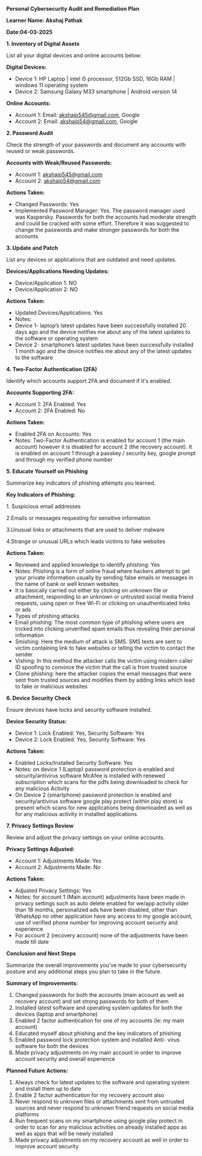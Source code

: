 **Personal Cybersecurity Audit and Remediation Plan**

**Learner Name: Akshaj Pathak**

**Date:04-03-2025**

**1\. Inventory of Digital Assets**

List all your digital devices and online accounts below:

**Digital Devices:**

- Device 1: HP Laptop | intel i5 processor, 512Gb SSD, 16Gb RAM | windows 11 operating system
- Device 2: Samsung Galaxy M33 smartphone | Android version 14

**Online Accounts:**

- Account 1: Email: <akshajp545@gmail.com>, Google
- Account 2: Email: <akshajp54@gmail.com>, Google

**2\. Password Audit**

Check the strength of your passwords and document any accounts with reused or weak passwords.

**Accounts with Weak/Reused Passwords:**

- Account 1: <akshajp545@gmail.com>
- Account 2: <akshajp54@gmail.com>

**Actions Taken:**

- Changed Passwords: Yes
- Implemented Password Manager: Yes. The password manager used was Kaspersky. Passwords for both the accounts had moderate strength and could be cracked with some effort. Therefore it was suggested to change the passwords and make stronger passwords for both the accounts

**3\. Update and Patch**

List any devices or applications that are outdated and need updates.

**Devices/Applications Needing Updates:**

- Device/Application 1: NO
- Device/Application 2: NO

**Actions Taken:**

- Updated Devices/Applications: Yes
- Notes:
- Device 1- laptop’s latest updates have been successfully installed 20 days ago and the device notifies me about any of the latest updates to the software or operating system
- Device 2- smartphone’s latest updates have been successfully installed 1 month ago and the device notifies me about any of the latest updates to the software

**4\. Two-Factor Authentication (2FA)**

Identify which accounts support 2FA and document if it's enabled.

**Accounts Supporting 2FA:**

- Account 1: 2FA Enabled: Yes
- Account 2: 2FA Enabled: No

**Actions Taken:**

- Enabled 2FA on Accounts: Yes
- Notes: Two-Factor Authentication is enabled for account 1 (the main account) however it is disabled for account 2 (the recovery account). It is enabled on account 1 through a passkey / security key, google prompt and through my verified phone number

**5\. Educate Yourself on Phishing**

Summarize key indicators of phishing attempts you learned.

**Key Indicators of Phishing:**

1\. Suspicious email addresses

2.Emails or messages requesting for sensitive information

3.Unusual links or attachments that are used to deliver malware

4.Strange or unusual URLs which leads victims to fake websites

**Actions Taken:**

- Reviewed and applied knowledge to identify phishing: Yes
- Notes: Phishing is a form of online fraud where hackers attempt to get your private information usually by sending false emails or messages in the name of bank or well known websites
- It is basically carried out either by clicking on unknown file or attachment, responding to an unknown or untrusted social media friend requests, using open or free Wi-Fi or clicking on unauthenticated links or ads
- Types of phishing attacks
- Email phishing: The most common type of phishing where users are tricked into clicking unverified spam emails thus revealing their personal information
- Smishing: Here the medium of attack is SMS. SMS texts are sent to victim containing link to fake websites or telling the victim to contact the sender
- Vishing: In this method the attacker calls the victim using modern caller ID spoofing to convince the victim that the call is from trusted source
- Clone phishing: here the attacker copies the email messages that were sent from trusted sources and modifies them by adding links which lead to fake or malicious websites

**6\. Device Security Check**

Ensure devices have locks and security software installed.

**Device Security Status:**

- Device 1: Lock Enabled: Yes, Security Software: Yes
- Device 2: Lock Enabled: Yes, Security Software: Yes

**Actions Taken:**

- Enabled Locks/Installed Security Software: Yes
- Notes: on device 1 (Laptop) password protection is enabled and security/antivirus software McAfee is installed with renewed subscription which scans for the pdfs being downloaded to check for any malicious Activity
- On Device 2 (smartphone) password protection is enabled and security/antivirus software google play protect (within play store) is present which scans for new applications being downloaded as well as for any malicious activity in installed applications

**7\. Privacy Settings Review**

Review and adjust the privacy settings on your online accounts.

**Privacy Settings Adjusted:**

- Account 1: Adjustments Made: Yes
- Account 2: Adjustments Made: No

**Actions Taken:**

- Adjusted Privacy Settings: Yes
- Notes: for account 1 (Main account) adjustments have been made in privacy settings such as auto delete enabled for we/app activity older than 18 months, personalized ads have been disabled, other than WhatsApp no other application have any access to my google account, use of verified phone number for improving account security and experience
- For account 2 (recovery account) none of the adjustments have been made till date

**Conclusion and Next Steps**

Summarize the overall improvements you've made to your cybersecurity posture and any additional steps you plan to take in the future.

**Summary of Improvements:**

1. Changed passwords for both the accounts (main account as well as recovery account) and set strong passwords for both of them
2. Installed latest software and operating system updates for both the devices (laptop and smartphone)
3. Enabled 2 factor authentication for one of my accounts (ie: my main account)
4. Educated myself about phishing and the key indicators of phishing
5. Enabled password lock protection system and installed Anti- virus software for both the devices
6. Made privacy adjustments on my main account in order to improve account security and overall experience

**Planned Future Actions:**

1. Always check for latest updates to the software and operating system and install them up to date
2. Enable 2 factor authentication for my recovery account also
3. Never respond to unknown files or attachments sent from untrusted sources and never respond to unknown friend requests on social media platforms
4. Run frequent scans on my smartphone using google play protect in order to scan for any malicious activities on already installed apps as well as apps that will be newly installed
5. Made privacy adjustments on my recovery account as well in order to improve account security
